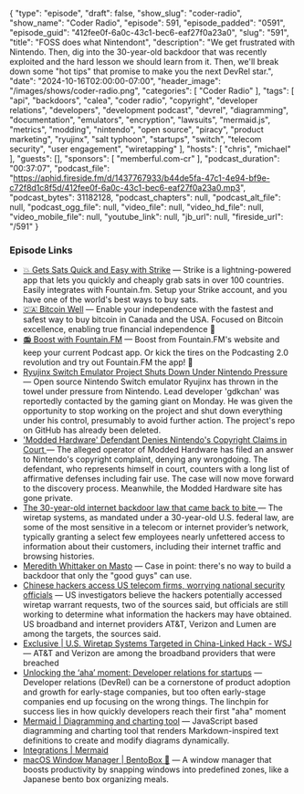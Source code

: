 {
  "type": "episode",
  "draft": false,
  "show_slug": "coder-radio",
  "show_name": "Coder Radio",
  "episode": 591,
  "episode_padded": "0591",
  "episode_guid": "412fee0f-6a0c-43c1-bec6-eaf27f0a23a0",
  "slug": "591",
  "title": "FOSS does what Nintendont",
  "description": "We get frustrated with Nintendo. Then, dig into the 30-year-old backdoor that was recently exploited and the hard lesson we should learn from it. Then, we'll break down some \"hot tips\" that promise to make you the next DevRel star.",
  "date": "2024-10-16T02:00:00-07:00",
  "header_image": "/images/shows/coder-radio.png",
  "categories": [
    "Coder Radio"
  ],
  "tags": [
    "api",
    "backdoors",
    "calea",
    "coder radio",
    "copyright",
    "developer relations",
    "developers",
    "development podcast",
    "devrel",
    "diagramming",
    "documentation",
    "emulators",
    "encryption",
    "lawsuits",
    "mermaid.js",
    "metrics",
    "modding",
    "nintendo",
    "open source",
    "piracy",
    "product marketing",
    "ryujinx",
    "salt typhoon",
    "startups",
    "switch",
    "telecom security",
    "user engagement",
    "wiretapping"
  ],
  "hosts": [
    "chris",
    "michael"
  ],
  "guests": [],
  "sponsors": [
    "memberful.com-cr"
  ],
  "podcast_duration": "00:37:07",
  "podcast_file": "https://aphid.fireside.fm/d/1437767933/b44de5fa-47c1-4e94-bf9e-c72f8d1c8f5d/412fee0f-6a0c-43c1-bec6-eaf27f0a23a0.mp3",
  "podcast_bytes": 31182128,
  "podcast_chapters": null,
  "podcast_alt_file": null,
  "podcast_ogg_file": null,
  "video_file": null,
  "video_hd_file": null,
  "video_mobile_file": null,
  "youtube_link": null,
  "jb_url": null,
  "fireside_url": "/591"
}


### Episode Links

  * [💥 Gets Sats Quick and Easy with Strike](https://strike.me/ "💥 Gets Sats Quick and Easy with Strike") — Strike is a lightning-powered app that lets you quickly and cheaply grab sats in over 100 countries. Easily integrates with Fountain.fm. Setup your Strike account, and you have one of the world's best ways to buy sats.
  * [🇨🇦 Bitcoin Well](https://bitcoinwell.com/ "🇨🇦 Bitcoin Well") — Enable your independence with the fastest and safest way to buy bitcoin in Canada and the USA. Focused on Bitcoin excellence, enabling true financial independence 🥇
  * [📻 Boost with Fountain.FM](https://fountain.fm/ "📻 Boost with Fountain.FM") — Boost from Fountain.FM's website and keep your current Podcast app. Or kick the tires on the Podcasting 2.0 revolution and try out Fountain.FM the app! 🚀
  * [Ryujinx Switch Emulator Project Shuts Down Under Nintendo Pressure ](https://torrentfreak.com/ryujinx-switch-emulator-project-shuts-down-under-nintendo-pressure-241002/ "Ryujinx Switch Emulator Project Shuts Down Under Nintendo Pressure ") — Open source Nintendo Switch emulator Ryujinx has thrown in the towel under pressure from Nintendo. Lead developer 'gdkchan' was reportedly contacted by the gaming giant on Monday. He was given the opportunity to stop working on the project and shut down everything under his control, presumably to avoid further action. The project's repo on GitHub has already been deleted. 
  * ['Modded Hardware' Defendant Denies Nintendo's Copyright Claims in Court ](https://torrentfreak.com/modded-hardware-defendant-denies-nintendos-copyright-claims-in-court-241006/ "'Modded Hardware' Defendant Denies Nintendo's Copyright Claims in Court ") — The alleged operator of Modded Hardware has filed an answer to Nintendo's copyright complaint, denying any wrongdoing. The defendant, who represents himself in court, counters with a long list of affirmative defenses including fair use. The case will now move forward to the discovery process. Meanwhile, the Modded Hardware site has gone private. 
  * [The 30-year-old internet backdoor law that came back to bite ](https://techcrunch.com/2024/10/07/the-30-year-old-internet-backdoor-law-that-came-back-to-bite/?guccounter=1 "The 30-year-old internet backdoor law that came back to bite ") — The wiretap systems, as mandated under a 30-year-old U.S. federal law, are some of the most sensitive in a telecom or internet provider’s network, typically granting a select few employees nearly unfettered access to information about their customers, including their internet traffic and browsing histories. 
  * [Meredith Whittaker on Masto](https://mastodon.world/@Mer__edith/113261633712790956 "Meredith Whittaker on Masto") — Case in point: there's no way to build a backdoor that only the "good guys" can use. 
  * [Chinese hackers access US telecom firms, worrying national security officials](https://www.cnn.com/2024/10/05/politics/chinese-hackers-us-telecoms/ "Chinese hackers access US telecom firms, worrying national security officials") — US investigators believe the hackers potentially accessed wiretap warrant requests, two of the sources said, but officials are still working to determine what information the hackers may have obtained. US broadband and internet providers AT&T, Verizon and Lumen are among the targets, the sources said. 
  * [Exclusive | U.S. Wiretap Systems Targeted in China-Linked Hack - WSJ](https://www.wsj.com/tech/cybersecurity/u-s-wiretap-systems-targeted-in-china-linked-hack-327fc63b?mod=hp_lead_pos1 "Exclusive | U.S. Wiretap Systems Targeted in China-Linked Hack - WSJ") — AT&T and Verizon are among the broadband providers that were breached
  * [Unlocking the ‘aha’ moment: Developer relations for startups](https://www.signalfire.com/blog/devrel-for-startups "Unlocking the ‘aha’ moment: Developer relations for startups") — Developer relations (DevRel) can be a cornerstone of product adoption and growth for early-stage companies, but too often early-stage companies end up focusing on the wrong things. The linchpin for success lies in how quickly developers reach their first "aha" moment
  * [Mermaid | Diagramming and charting tool](https://mermaid.js.org/ "Mermaid | Diagramming and charting tool") — JavaScript based diagramming and charting tool that renders Markdown-inspired text definitions to create and modify diagrams dynamically.
  * [Integrations | Mermaid](https://mermaid.js.org/ecosystem/integrations-community.html "Integrations | Mermaid")
  * [macOS Window Manager | BentoBox 🍱](https://bentoboxapp.com/ "macOS Window Manager | BentoBox 🍱") — A window manager that boosts productivity by snapping windows into predefined zones, like a Japanese bento box organizing meals. 


